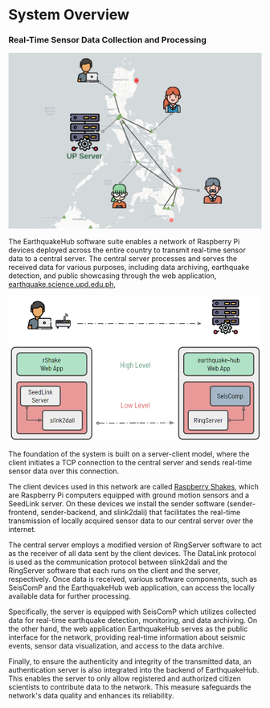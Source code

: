 System Overview
=================================================================


### Real-Time Sensor Data Collection and Processing

![image](_build/html/assets/system-ov/7.1.png)

The EarthquakeHub software suite enables a network of Raspberry Pi devices deployed across the entire country to transmit real-time sensor data to a central server. The central server processes and serves the received data for various purposes, including data archiving, earthquake detection, and public showcasing through the web application, <a href="http://earthquake.science.upd.edu.ph" target="_blank">earthquake.science.upd.edu.ph</a>,

![image](_build/html/assets/system-ov/7.2.png)


The foundation of the system is built on a server-client model, where the client initiates a TCP connection to the central server and sends real-time sensor data over this connection.

The client devices used in this network are called <a href="https://raspberryshake.org/about/technology/" target="_blank">Raspberry Shakes</a>, which are Raspberry Pi computers equipped with ground motion sensors and a SeedLink server. On these devices we install the sender software (sender-frontend, sender-backend, and slink2dali) that facilitates the real-time transmission of locally acquired sensor data to our central server over the internet.

The central server employs a modified version of RingServer software to act as the receiver of all data sent by the client devices. The DataLink protocol is used as the communication protocol between slink2dali and the RingServer software that each runs on the client and the server, respectively. Once data is received, various software components, such as SeisComP and the EarthquakeHub web application, can access the locally available data for further processing.

Specifically, the server is equipped with SeisComP which utilizes collected data for real-time earthquake detection, monitoring, and data archiving. On the other hand, the web application EarthquakeHub serves as the public interface for the network, providing real-time information about seismic events, sensor data visualization, and access to the data archive.

Finally, to ensure the authenticity and integrity of the transmitted data, an authentication server is also integrated into the backend of EarthquakeHub. This enables the server to only allow registered and authorized citizen scientists to contribute data to the network. This measure safeguards the network's data quality and enhances its reliability.
